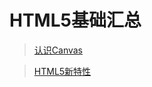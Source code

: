 # HTML5基础汇总

> [认识Canvas](知识笔记/大前端/基础/HTML/HTML5/认识Canvas.md)

> [HTML5新特性](知识笔记/大前端/基础/HTML/HTML5/HTML5新特性.md)
